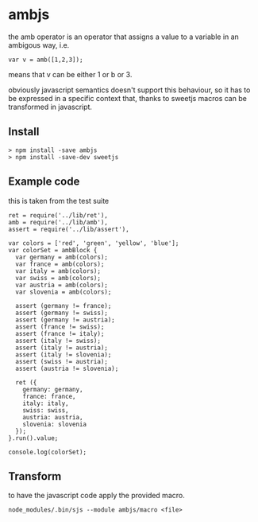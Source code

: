 # ambjs

the amb operator is an operator that assigns a value to a variable
in an ambigous way, i.e.

    var v = amb([1,2,3]);

means that v can be either 1 or b or 3.

obviously javascript semantics doesn't support this behaviour, so 
it has to be expressed in a specific context that, thanks to sweetjs
macros can be transformed in javascript.

## Install

    > npm install -save ambjs
    > npm install -save-dev sweetjs

## Example code 

this is taken from the test suite 

    ret = require('../lib/ret'),
    amb = require('../lib/amb'),
    assert = require('../lib/assert'),

    var colors = ['red', 'green', 'yellow', 'blue'];
    var colorSet = ambBlock {
      var germany = amb(colors);
      var france = amb(colors);
      var italy = amb(colors);
      var swiss = amb(colors);
      var austria = amb(colors);
      var slovenia = amb(colors);

      assert (germany != france);
      assert (germany != swiss);
      assert (germany != austria);
      assert (france != swiss);
      assert (france != italy);
      assert (italy != swiss);
      assert (italy != austria);
      assert (italy != slovenia);
      assert (swiss != austria);
      assert (austria != slovenia);
      
      ret ({
        germany: germany,
        france: france,
        italy: italy,
        swiss: swiss,
        austria: austria,
        slovenia: slovenia
      });
    }.run().value;

    console.log(colorSet);

## Transform

to have the javascript code apply the provided macro.

    node_modules/.bin/sjs --module ambjs/macro <file> 

